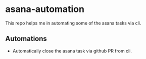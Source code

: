 # asana-automation
This repo helps me in automating some of the asana tasks via cli.

## Automations
- Automatically close the asana task via github PR from cli.
